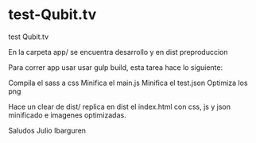# test-Qubit.tv
test Qubit.tv

En la carpeta app/ se encuentra desarrollo y en dist preproduccion

Para correr app usar usar gulp build, esta tarea hace lo siguiente:

Compila el sass a css 
Minifica el main.js
Minifica el test.json
Optimiza los png

Hace un clear de dist/
replica en dist el index.html con css, js y json minificado e imagenes optimizadas.

Saludos
Julio Ibarguren
